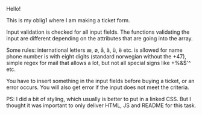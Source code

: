 
Hello!


This is my oblig1 where I am making a ticket form.

Input validation is checked for all input fields.
The functions validating the input are different 
depending on the attributes that are going into the array.

Some rules:
international letters æ, ø, å, ä, ü, ë etc. is allowed for name
phone number is with eight digits (standard norwegian without the +47),
simple regex for mail that allows a lot, but not all special signs like +%&$'^ etc.

You have to insert something in the input fields before buying a ticket, or an error occurs.
You will also get error if the input does not meet the criteria.


PS: I did a bit of styling, which usually is better to put in a linked CSS.
But I thought it was important to only deliver HTML, JS and README for this task.

